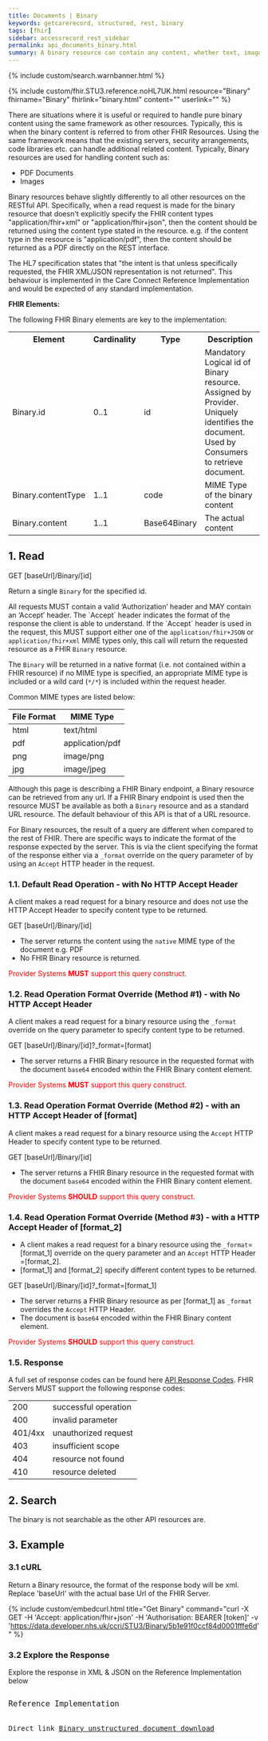 ```yaml
---
title: Documents | Binary
keywords: getcarerecord, structured, rest, binary
tags: [fhir]
sidebar: accessrecord_rest_sidebar
permalink: api_documents_binary.html
summary: A binary resource can contain any content, whether text, image, pdf, zip archive, etc.
---
```

{% include custom/search.warnbanner.html %}

{% include custom/fhir.STU3.reference.noHL7UK.html resource="Binary"  fhirname="Binary" fhirlink="binary.html" content="" userlink="" %}


<!-- include custom/fhir.STU3.reference.html resource="Allergy Intolerance" page="CareConnect-AllergyIntolerance-1" fhirname="AllergyIntolerance" fhirlink = "allergyintolerance.html" content="User Stories" userlink="engage_michaelsstory.html" -->


There are situations where it is useful or required to handle pure binary content using the same framework as other resources. Typically, this is when the binary content is referred to from other FHIR Resources. Using the same framework means that the existing servers, security arrangements, code libraries etc. can handle additional related content. Typically, Binary resources are used for handling content such as:

- PDF Documents
- Images

<!--
- HL7 Structured Documents (e.g. CDA or FHIR Documents)
-->

Binary resources behave slightly differently to all other resources on the RESTful API. Specifically, when a read request is made for the binary resource that doesn't explicitly specify the FHIR content types "application/fhir+xml" or "application/fhir+json", then the content should be returned using the content type stated in the resource. e.g. if the content type in the resource is "application/pdf", then the content should be returned as a PDF directly on the REST interface.

The HL7 specification states that "the intent is that unless specifically requested, the FHIR XML/JSON representation is not returned". This behaviour is implemented in the Care Connect Reference Implementation and would be expected of any standard implementation.


<b> FHIR Elements: </b>

<p>The following FHIR Binary elements are key to the implementation:</p>

<table>
<tr>
<th>Element</th>
<th>Cardinality</th>
<th>Type</th>
<th>Description</th>
</tr>
<tr>
<td>Binary.id</td><td>0..1</td><td>id</td><td>Mandatory Logical id of Binary resource. Assigned by Provider. Uniquely identifies the document. Used by Consumers to retrieve document.</td>
</tr>
<tr>
<td>Binary.contentType</td><td>1..1</td><td>code</td><td>MIME Type of the binary content</td>
</tr>
<tr>
<td>Binary.content</td><td>1..1</td><td>Base64Binary</td><td>The actual content</td>
</tr>
</table>

## 1. Read ##

<div markdown="span" class="alert alert-success" role="alert">
GET [baseUrl]/Binary/[id]</div>

<p>Return a single <code class="highlighter-rouge">Binary</code> for the specified id.</p>


<p>All requests MUST contain a valid ‘Authorization’ header and MAY contain an ‘Accept’ header. The `Accept` header indicates the format of the response the client is able to understand. If the `Accept` header is used in the request, this MUST support either one of the <code class="highlighter-rouge">application/fhir+JSON</code> or <code class="highlighter-rouge">application/fhir+xml</code> MIME types only, this call will return the requested resource as a FHIR <code class="highlighter-rouge">Binary</code> resource.</p>

<p>The <code class="highlighter-rouge">Binary</code> will be returned in a native format (i.e. not contained within a FHIR resource) if no MIME type is specified, an appropriate MIME type is included or a wild card (<code class="highlighter-rouge">*/*</code>) is included within the request header.</p>

Common <!--health related--> MIME types are listed below:

<table>
  <thead>
    <tr>
       <th>File Format</th>
       <th>MIME Type</th>
    </tr>
  </thead>
  <tbody>
    <tr>
      <td>html</td>
      <td>text/html</td>
    </tr>
    <tr>
      <td>pdf</td>
      <td>application/pdf</td>
    </tr>
     <!-- 
    <tr>
      <td>dicom</td>
      <td>application/dicom</td>
    </tr>
  -->
    <tr>
      <td>png</td>
      <td>image/png</td>
    </tr>
    <tr>
      <td>jpg</td>
      <td>image/jpeg</td>
    </tr>
     <!-- 
    <tr>
      <td>FHIR Documents</td>
      <td>application/fhir+xml or application/fhir+json</td>
    </tr>
  <tr>
      <td>openEHR</td>
      <td>application/vnd.openehr+json</td>
    </tr> -->
  </tbody>
</table>

<p>Although this page is describing a FHIR Binary endpoint, a Binary resource can be retrieved from any url. If a FHIR Binary endpoint is used then the resource MUST be available as both a <code class="highlighter-rouge">Binary</code> resource and as a standard URL resource. The default behaviour of this API is that of a URL resource.</p>

For Binary resources, the result of a query are different when compared to the rest of FHIR. There are specific ways to indicate the format of the response expected by the server. This is via the client specifying the format of the response either via a <code class="highlighter-rouge">&#95;format</code> override on the query parameter of by using an <code class="highlighter-rouge">Accept</code> HTTP header in the request.


<h3 id="readresponse">1.1. Default Read Operation - with No HTTP Accept Header</h3>

A client makes a read request for a binary resource and does not use the HTTP Accept Header to specify content type to be returned.

<div markdown="span" class="alert alert-success" role="alert">
GET [baseUrl]/Binary/[id]   </div>

 - The server returns the content using the `native` MIME type of the document e.g. PDF 
 - No FHIR Binary resource is returned.
  
<font color="red"> Provider Systems <b>MUST</b> support this query construct.</font>

<h3 id="readresponse">1.2. Read Operation Format Override (Method #1) - with No HTTP Accept Header</h3>

A client makes a read request for a binary resource using the `_format` override on the query parameter to specify content type to be returned. 

<div markdown="span" class="alert alert-success" role="alert">
GET [baseUrl]/Binary/[id]?&#95;format=[format] 	</div>

 - The server returns a FHIR Binary resource in the requested format with the document `base64` encoded within the FHIR Binary content element. 

<font color="red"> Provider Systems <b>MUST</b> support this query construct.</font>

<h3 id="readresponse">1.3. Read Operation Format Override (Method #2) - with an HTTP Accept Header of [format]</h3>

A client makes a read request for a binary resource using the `Accept` HTTP Header to specify content type to be returned.

<div markdown="span" class="alert alert-success" role="alert">
GET [baseUrl]/Binary/[id] 	</div>

 - The server returns a FHIR Binary resource in the requested format with the document `base64` encoded within the FHIR Binary content element. 

<font color="red"> Provider Systems <b>SHOULD</b> support this query construct.</font>

<h3 id="readresponse">1.4. Read Operation Format Override (Method #3) - with a HTTP Accept Header of [format_2]</h3>

- A client makes a read request for a binary resource using the `_format`=[format_1] override on the query parameter and an `Accept` HTTP Header =[format_2]. 
- [format_1] and [format_2] specify different content types to be returned.

<div markdown="span" class="alert alert-success" role="alert">
GET [baseUrl]/Binary/[id]?&#95;format=[format_1]	</div>

- The server returns a FHIR Binary resource as per [format_1] as `_format` overrides the `Accept` HTTP Header. 
- The document is `base64` encoded within the FHIR Binary content element. 

<font color="red"> Provider Systems <b>SHOULD</b> support this query construct.</font>


<!--
<h3 id="readresponse">1.1. Query 1 - Default Query</h3>

<div markdown="span" class="alert alert-success" role="alert">
GET [baseUrl]/Binary/[id]   with no HTTP Accept header</div>

MUST be supported.

Server returns the document using the native mime type of the document – No FHIR resources are returned.

<h3 id="readresponse">1.2. Query 2 - Format Override 1</h3>

<div markdown="span" class="alert alert-success" role="alert">
GET [baseUrl]/Binary/[id]?&#95;format=[format]  with no HTTP Accept header</div>

MUST be supported.

Server returns a FHIR Binary resource in the requested format with the “document” BASE64 encoded within the content element.

<h3 id="readresponse">1.3. Query 3 - Format Override 2</h3>

<div markdown="span" class="alert alert-success" role="alert">
GET [baseUrl]/Binary/[id]   with an HTTP Accept header of [format]</div>

SHOULD be supported.

Server returns a FHIR Binary resource in the requested format with the “document” BASE64 encoded within the content element

<h3 id="readresponse">1.4. Query 4 - Format Override 3</h3>

<div markdown="span" class="alert alert-success" role="alert">
GET [baseUrl]/Binary/[id]?&#95;format=[format_1]  with a HTTP Accept header of [format_2]</div>

SHOULD be supported.

Server returns a FHIR Binary resource in the as per format_1 as <code class="highlighter-rouge">&#95;format</code> overrides the HTTP Accept headers. The “document” is BASE64 encoded within the content element

-->




<h3 id="readresponse">1.5. Response</h3>

<p>A full set of response codes can be found here <a href="https://nhsconnect.github.io/CareConnectAPI/explore_api_codes.html" target="_blank">API Response Codes</a>. FHIR Servers MUST support the following response codes:</p>
<!--
<p>A full set of response codes can be found here <a href="resources_api_codes.html">API Response Codes</a>. FHIR Servers MUST support the following response codes:</p>
-->

<!--
<table>
  <tbody>
    <tr>
      <td>200</td>
      <td>successful operation</td>
    </tr>
    <tr>
      <td>404</td>
      <td>resource not found</td>
    </tr>
    <tr>
      <td>410</td>
      <td>resource deleted</td>
    </tr>
  </tbody>
</table>
-->

<table>
  <tbody>
    <tr>
      <td>200</td>
      <td>successful operation</td>
    </tr>
    <tr>
      <td>400</td>
      <td>invalid parameter</td>
    </tr>
    <tr>
      <td>401/4xx</td>
      <td>unauthorized request</td>
    </tr>
    <tr>
      <td>403</td>
      <td>insufficient scope</td>
    </tr>
    <tr>
      <td>404</td>
      <td>resource not found</td>
    </tr>
    <tr>
      <td>410</td>
      <td>resource deleted</td>
    </tr>
  </tbody>
</table>

## 2. Search ##

The binary is not searchable as the other API resources are.

<!--, however, please refer to [DocumentReference](api_documents_documentreference.html){:target="_blank"} for a mechanism to gain access to Binary information through a API.-->

## 3. Example ##

<h3 id="32-response-headers">3.1 cURL</h3>

Return a Binary resource, the format of the response body will be xml. Replace 'baseUrl' with the actual base Url of the FHIR Server.

{% include custom/embedcurl.html title="Get Binary" command="curl -X GET -H 'Accept: application/fhir+json' -H 'Authorisation: BEARER [token]' -v 'https://data.developer.nhs.uk/ccri/STU3/Binary/5b1e91f0ccf84d0001fffe6d'" %}


<h3 id="32-response-headers">3.2 Explore the Response</h3>

Explore the response in XML & JSON on the Reference Implementation below
<div class="language-http highlighter-rouge">
<pre class="highlight">
<p style="font-size: 110%;">Reference Implementation</p>
Direct link <a target="_blank" href="https://data.developer.nhs.uk/ccri-fhir/STU3/Binary/5b1e91f0ccf84d0001fffe6d">Binary unstructured document download</a>
</pre>
</div>
